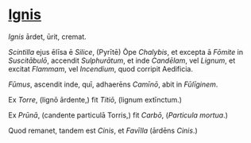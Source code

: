 # [Ignis](https://www.archive.org/stream/cu31924032499455#page/n47/mode/1up)

*Ignis* ārdet, ūrit, cremat.

*Scintilla* ejus ēlīsa ē *Silice*, (Pyrītē) Ōpe *Chalybis*, et excepta ā *Fōmite* in *Suscitābulō*, accendit *Sulphurātum*, et inde *Candēlam*, vel *Lignum*, et excitat *Flammam*, vel *Incendium*, quod corripit Aedificia.

*Fūmus*, ascendit inde, quī, adhaerēns *Camīnō*, abit in *Fūlīginem*.

Ex *Torre*, (lignō ārdente,) fit *Titiō*, (lignum extīnctum.)

Ex *Prūnā*, (candente particulā Torris,) fit *Carbō*, (*Particula mortua*.)

Quod remanet, tandem est *Cinis*, et *Favīlla* (ārdēns *Cinis*.)
